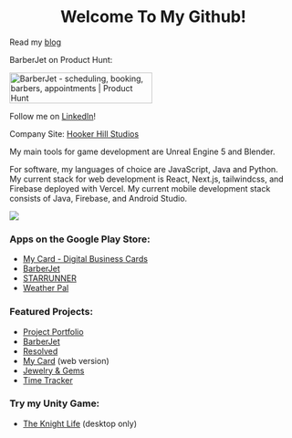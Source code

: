 <h1 style="text-align: center">Welcome To My Github!</h2>

Read my <a href="https://blog.hookerhillstudios.com" target="">blog</a>
 
<p>BarberJet on Product Hunt:</p>
<a href="https://www.producthunt.com/posts/barberjet?utm_source=badge-featured&utm_medium=badge&utm_souce=badge-barberjet" target="_blank"><img src="https://api.producthunt.com/widgets/embed-image/v1/featured.svg?post_id=455187&theme=dark" alt="BarberJet - scheduling&#0044;&#0032;booking&#0044;&#0032;barbers&#0044;&#0032;appointments | Product Hunt" style="width: 250px; height: 54px;" width="250" height="54" /></a><br/>
<p>Follow me on <a href="https://www.linkedin.com/comm/mynetwork/discovery-see-all?usecase=PEOPLE_FOLLOWS&followMember=jaredhooker" target="">LinkedIn</a>!</p>
<p>Company Site: <a href="https://www.hookerhillstudios.com" target="">Hooker Hill Studios</a></p>
<p>My main tools for game development are Unreal Engine 5 and Blender.</p>
<p>For software, my languages of choice are JavaScript, Java and Python.<br> My current stack for web development is React, Next.js, tailwindcss, and Firebase deployed with Vercel. My current mobile development stack consists of Java, Firebase, and Android Studio.</p> 
<a href="https://skillicons.dev">
<img src="https://skillicons.dev/icons?i=unreal,unity,blender,netlify,nodejs,react,nextjs,tailwind,firebase,vercel,androidstudio,java&perline=6" />
</a>
<h3>Apps on the Google Play Store:</h3>
<ul>
<li>
<a href="https://play.google.com/store/apps/details?id=mycard.mycard" target="">My Card - Digital Business Cards</a>
</li>
 <li>
 <a href="https://play.google.com/store/apps/details?id=com.barberjet" target="">BarberJet</a>
 </li>
<li>
<a href="https://play.google.com/store/apps/details?id=runner.starrunner" target="">STARRUNNER</a>
</li>
<li>
<a href="https://play.google.com/store/apps/details?id=weatherreport.suite" target="">Weather Pal</a>
</li>
</ul>
<h3>Featured Projects:</h3>
<ul>
 <li>
<a href="https://jaredsportfolio.netlify.app" target="">Project Portfolio</a>
</li>
<li>
 <a href="https://barberjet.vercel.app" target="">BarberJet</a>
 </li>
 <li>
 <a href="https://resolved.hookerhillstudios.com" target="">Resolved</a>
 </li>
 <li>
<a href="https://next-mycard.vercel.app" target="">My Card</a> (web version)
</li>
<li>
 <a href="https://next-jewelry.vercel.app" target="">Jewelry & Gems</a>
 </li>

<li>
<a href="https://time-tracker-plus.vercel.app" target="">Time Tracker</a>
</li>
</ul>
<h3>Try my Unity Game:</h3>
<ul>
<li>
<a href="https://jrh89.itch.io/the-knight-life" target="">The Knight Life</a> (desktop only)
</li>
</ul>
